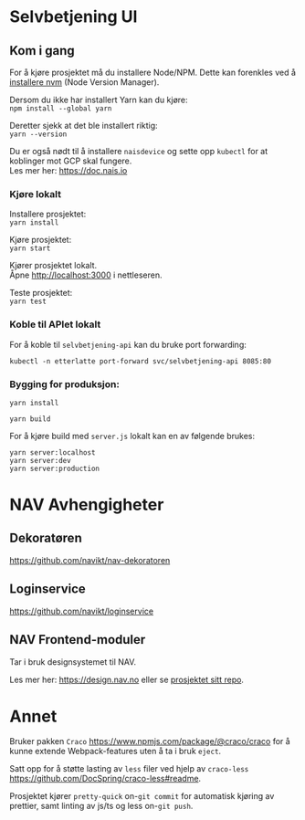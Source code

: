 # Selvbetjening UI

## Kom i gang

For å kjøre prosjektet må du installere Node/NPM. Dette kan forenkles ved å [installere nvm](https://github.com/nvm-sh/nvm) (Node Version Manager).

Dersom du ikke har installert Yarn kan du kjøre:\
`npm install --global yarn`

Deretter sjekk at det ble installert riktig:\
`yarn --version`

Du er også nødt til å installere `naisdevice` og sette opp `kubectl` for at koblinger mot GCP skal fungere.\
Les mer her: https://doc.nais.io

### Kjøre lokalt

Installere prosjektet:\
`yarn install`

Kjøre prosjektet:\
`yarn start`

Kjører prosjektet lokalt.\
Åpne [http://localhost:3000](http://localhost:3000) i nettleseren.

Teste prosjektet:\
`yarn test`

### Koble til APIet lokalt

For å koble til `selvbetjening-api` kan du bruke port forwarding: 

`kubectl -n etterlatte port-forward svc/selvbetjening-api 8085:80`

### Bygging for produksjon:

`yarn install`

`yarn build`

For å kjøre build med `server.js` lokalt kan en av følgende brukes:

`yarn server:localhost`\
`yarn server:dev`\
`yarn server:production`


# NAV Avhengigheter

## Dekoratøren

https://github.com/navikt/nav-dekoratoren

## Loginservice

https://github.com/navikt/loginservice

## NAV Frontend-moduler

Tar i bruk designsystemet til NAV.

Les mer her: https://design.nav.no eller se [prosjektet sitt repo](https://github.com/navikt/nav-frontend-moduler).


# Annet

Bruker pakken `Craco` https://www.npmjs.com/package/@craco/craco for å kunne extende Webpack-features uten å ta i bruk `eject`.

Satt opp for å støtte lasting av `less` filer ved hjelp av `craco-less` https://github.com/DocSpring/craco-less#readme.

Prosjektet kjører `pretty-quick` on-`git commit` for automatisk kjøring av prettier, samt linting av js/ts og less on-`git push`.
